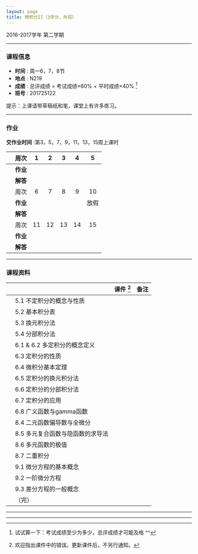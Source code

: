 ```yaml
---
layout: page
title: 微积分II（3学分，外招）
---
```



<p class="message">
  2016-2017学年 第二学期
</p>


---

### 课程信息

- __时间__ : 周一6，7，8节
- __地点__ : N219
- __成绩__ : 总评成绩 = 考试成绩×60% + 平时成绩×40% [^exam]
- __班号__ : 201725122

[^exam]: 试试算一下：考试成绩至少为多少，总评成绩才可能及格 ^^

提示：上课请带草稿纸和笔，课堂上有许多练习。

---

### 作业

__交作业时间__ :第3，5，7，9，11，13，15周上课时


|        |   周次     | 1 | 2 | 3 |	4 | 5|
|:--------:|----:|:------:|:------:|:------:|:------:|:------:|
|		|	__作业__ |	<a href="HW/HW_微积分II_第01周_外招_2017.pdf" target="_blank"><i class="fa fa-file-pdf-o" aria-hidden="true"></i></a>	|	<a href="HW/HW_微积分II_第02周_外招_2017.pdf" target="_blank"><i class="fa fa-file-pdf-o" aria-hidden="true"></i></a>		|	<a href="HW/HW_微积分II_第03周_外招_2017.pdf" target="_blank"><i class="fa fa-file-pdf-o" aria-hidden="true"></i></a>		|	<a href="HW/HW_微积分II_第04周_外招_2017.pdf" target="_blank"><i class="fa fa-file-pdf-o" aria-hidden="true"></i></a>		| <a href="HW/HW_微积分II_第05周_外招_2017.pdf" target="_blank"><i class="fa fa-file-pdf-o" aria-hidden="true"></i></a>	 |
|		|	__解答__ |	<a href="HW_sol/HW_微积分II_第01周_外招_sol_2017.pdf" target="_blank"><i class="fa fa-file-pdf-o" aria-hidden="true"></i></a>	|	<a href="HW_sol/HW_微积分II_第02周_外招_sol_2017.pdf" target="_blank"><i class="fa fa-file-pdf-o" aria-hidden="true"></i></a>		|	<a href="HW_sol/HW_微积分II_第03周_外招_sol_2017.pdf" target="_blank"><i class="fa fa-file-pdf-o" aria-hidden="true"></i></a>		|	<a href="HW_sol/HW_微积分II_第05周_外招_sol_2017.pdf" target="_blank"><i class="fa fa-file-pdf-o" aria-hidden="true"></i></a>		| <a href="HW_sol/HW_微积分II_第04周_外招_sol_2017.pdf" target="_blank"><i class="fa fa-file-pdf-o" aria-hidden="true"></i></a>	|
|        |   周次     | 6 | 7 | 8 |	9 | 10|
|		|	__作业__ |	<a href="HW/HW_微积分II_第06周_外招_2017.pdf" target="_blank"><i class="fa fa-file-pdf-o" aria-hidden="true"></i></a>		|	<a href="HW/HW_微积分II_第07周_外招_2017.pdf" target="_blank"><i class="fa fa-file-pdf-o" aria-hidden="true"></i></a>		|	<a href="HW/HW_微积分II_第08周_外招_2017.pdf" target="_blank"><i class="fa fa-file-pdf-o" aria-hidden="true"></i></a>		|	<a href="HW/HW_微积分II_第09周_外招_2017.pdf" target="_blank"><i class="fa fa-file-pdf-o" aria-hidden="true"></i></a>		|	放假 |
|		|	__解答__ |	<a href="HW_sol/HW_微积分II_第06周_外招_sol_2017.pdf" target="_blank"><i class="fa fa-file-pdf-o" aria-hidden="true"></i></a>	|	<a href="HW_sol/HW_微积分II_第07周_外招_sol_2017.pdf" target="_blank"><i class="fa fa-file-pdf-o" aria-hidden="true"></i></a> |	<a href="HW_sol/HW_微积分II_第08周_外招_sol_2017.pdf" target="_blank"><i class="fa fa-file-pdf-o" aria-hidden="true"></i></a> | <a href="HW_sol/HW_微积分II_第09周_外招_sol_2017.pdf" target="_blank"><i class="fa fa-file-pdf-o" aria-hidden="true"></i></a>	 | 	|
|        |   周次     | 11 | 12 | 13 |	14 | 15|
|		|	__作业__ |	<a href="HW/HW_微积分II_第11周_外招_2017.pdf" target="_blank"><i class="fa fa-file-pdf-o" aria-hidden="true"></i></a>		|	<a href="HW/HW_微积分II_第12周_外招_2017.pdf" target="_blank"><i class="fa fa-file-pdf-o" aria-hidden="true"></i></a>		|	<a href="HW/HW_微积分II_第13周_外招_2017.pdf" target="_blank"><i class="fa fa-file-pdf-o" aria-hidden="true"></i></a>		|	<a href="HW/HW_微积分II_第14周_外招_2017.pdf" target="_blank"><i class="fa fa-file-pdf-o" aria-hidden="true"></i></a>			|	<a href="HW_sol/HW_微积分II_第15周_外招_sol_2017.pdf" target="_blank"><i class="fa fa-file-pdf-o" aria-hidden="true"></i></a> |
|		|	__解答__ |		<a href="HW_sol/HW_微积分II_第11周_外招_sol_2017.pdf" target="_blank"><i class="fa fa-file-pdf-o" aria-hidden="true"></i></a> |	<a href="HW_sol/HW_微积分II_第12周_外招_sol_2017.pdf" target="_blank"><i class="fa fa-file-pdf-o" aria-hidden="true"></i></a>  |	<a href="HW_sol/HW_微积分II_第13周_外招_sol_2017.pdf" target="_blank"><i class="fa fa-file-pdf-o" aria-hidden="true"></i></a>  |	<a href="HW_sol/HW_微积分II_第14周_外招_sol_2017.pdf" target="_blank"><i class="fa fa-file-pdf-o" aria-hidden="true"></i></a>  | <a href="HW_sol/HW_微积分II_第15周_外招_sol_2017.pdf" target="_blank"><i class="fa fa-file-pdf-o" aria-hidden="true"></i></a>  	|


---

### 课程资料

|        |        | 课件 [^Remark] | 备注 |
|:--------:|:--------|:------:|:------:|
|  | 5.1 不定积分的概念与性质 |  <a href="lectures/5_1_不定积分的概念与性质_NM_2017.pdf" target="_blank"><i class="fa fa-file-pdf-o" aria-hidden="true"></i></a>    |    |
|  | 5.2 基本积分表 |  <a href="lectures/5_2_基本积分表_NM_2017.pdf" target="_blank"><i class="fa fa-file-pdf-o" aria-hidden="true"></i></a>    |  |
|  | 5.3 换元积分法 |  <a href="lectures/5_3_换元积分法_NM_2017.pdf" target="_blank"><i class="fa fa-file-pdf-o" aria-hidden="true"></i></a>    |    |
|  | 5.4 分部积分法 |  <a href="lectures/5_4_分部积分法_NM_2017.pdf" target="_blank"><i class="fa fa-file-pdf-o" aria-hidden="true"></i></a>    |    |
|  | 6.1 & 6.2 多定积分的概念定义 |  <a href="lectures/6_1_6_2_多定积分的概念定义_NM_2017.pdf" target="_blank"><i class="fa fa-file-pdf-o" aria-hidden="true"></i></a>    |    |
|  | 6.3 定积分的性质 |  <a href="lectures/6_3_定积分的性质_NM_2017.pdf" target="_blank"><i class="fa fa-file-pdf-o" aria-hidden="true"></i></a>    |    |
|  | 6.4 微积分基本定理 |  <a href="lectures/6_4_微积分基本定理_NM_2017.pdf" target="_blank"><i class="fa fa-file-pdf-o" aria-hidden="true"></i></a>    |    |
|  | 6.5 定积分的换元积分法 |  <a href="lectures/6_5_定积分的换元积分法_NM_2017.pdf" target="_blank"><i class="fa fa-file-pdf-o" aria-hidden="true"></i></a>    |    |
|  | 6.6 定积分的分部积分法 |  <a href="lectures/6_6_定积分的分部积分法_NM_2017.pdf" target="_blank"><i class="fa fa-file-pdf-o" aria-hidden="true"></i></a>    |    |
|  | 6.7 定积分的应用 |  <a href="lectures/6_7_定积分的应用_NM_2017.pdf" target="_blank"><i class="fa fa-file-pdf-o" aria-hidden="true"></i></a>    |    |
|  | 6.8 广义函数与gamma函数 |  <a href="lectures/6_8_广义函数与gamma函数_NM_2017.pdf" target="_blank"><i class="fa fa-file-pdf-o" aria-hidden="true"></i></a>    |    |
|  | 8.4 二元函数偏导数与全微分 |  <a href="lectures/8_4_二元函数偏导数与全微分_NM_2017.pdf" target="_blank"><i class="fa fa-file-pdf-o" aria-hidden="true"></i></a>    |    |
|  | 8.5 多元复合函数与隐函数的求导法 |  <a href="lectures/8_5_多元复合函数与隐函数的求导法_NM_2017.pdf" target="_blank"><i class="fa fa-file-pdf-o" aria-hidden="true"></i></a>    |    |
|  | 8.6 多元函数的极值 |   <a href="lectures/8_6_多元函数的极值_NM_2017.pdf" target="_blank"><i class="fa fa-file-pdf-o" aria-hidden="true"></i></a>   |    |
|  | 8.7 二重积分 |   <a href="lectures/8_7_二重积分_NM_2017.pdf" target="_blank"><i class="fa fa-file-pdf-o" aria-hidden="true"></i></a>   |    |
|  | 9.1 微分方程的基本概念 |   <a href="lectures/9_1_微分方程的基本概念_NM_2017.pdf" target="_blank"><i class="fa fa-file-pdf-o" aria-hidden="true"></i></a>   |    |
|  | 9.2 一阶微分方程 |   <a href="lectures/9_2_一阶微分方程_NM_2017.pdf" target="_blank"><i class="fa fa-file-pdf-o" aria-hidden="true"></i></a>   |    |
|  | 9.3 差分方程的一般概念 |   <a href="lectures/9_3_差分方程的一般概念_NM_2017.pdf" target="_blank"><i class="fa fa-file-pdf-o" aria-hidden="true"></i></a>   |    |
|  | （完）  |      |    |



[^Remark]: 欢迎指出课件中的错误。更新课件后，不另行通知。


---


---